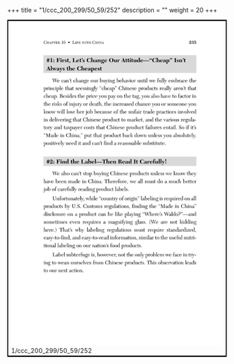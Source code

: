 +++
title = "1/ccc_200_299/50_59/252"
description = ""
weight = 20
+++

<table style="border:2px solid black;max-width:800px;max-height:800px;" 
><tr><td><img class="center-fit-jpg"
src="/jpg_/out_jpg_dbc_252.jpg"  >1/ccc_200_299/50_59/252</img></td></tr></table>
